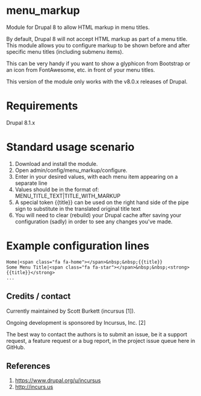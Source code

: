 # menu_markup
Module for Drupal 8 to allow HTML markup in menu titles.

By default, Drupal 8 will not accept HTML markup as part of a menu title. This module allows you to configure markup to be shown before and after specific menu titles (including submenu items).

This can be very handy if you want to show a glyphicon from Bootstrap or an icon from FontAwesome, etc. in front of your menu titles.

This version of the module only works with the v8.0.x releases of Drupal.

# Requirements
Drupal 8.1.x

# Standard usage scenario
1. Download and install the module.
2. Open admin/config/menu_markup/configure.
3. Enter in your desired values, with each menu item appearing on a separate line
4. Values should be in the format of: MENU_TITLE_TEXT|TITLE_WITH_MARKUP
5. A special token {{title}} can be used on the right hand side of the pipe sign to substitute in the translated original title text
6. You will need to clear (rebuild) your Drupal cache after saving your configuration (sadly) in order to see any changes you've made.

# Example configuration lines

```
Home|<span class="fa fa-home"></span>&nbsp;&nbsp;{{title}}
Some Menu Title|<span class="fa fa-star"></span>&nbsp;&nbsp;<strong>{{title}}</strong>
...
```

Credits / contact
-------------------------------------------------------------------
Currently maintained by Scott Burkett (incursus [1]).

Ongoing development is sponsored by Incursus, Inc. [2]

The best way to contact the authors is to submit an issue, be it a support request, a feature request or a bug report, in the project issue queue here in GitHub.

References
-------------------------------------------------------------------
1. https://www.drupal.org/u/incursus
2. http://incurs.us
